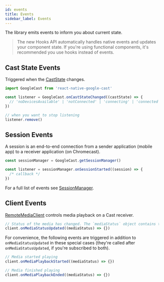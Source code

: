 ```yaml
---
id: events
title: Events
sidebar_label: Events
---
```


The library emits events to inform you about current state.

> The new Hooks API automatically handles native events and updates your component state. If you're using functional components, it's recommended you use hooks instead of events.

## Cast State Events

Triggered when the [CastState](../api/classes/castcontext#static-getcaststate) changes.

```js
import GoogleCast from 'react-native-google-cast'

const listener = GoogleCast.onCastStateChanged((castState) => {
  // 'noDevicesAvailable' | 'notConnected' | 'connecting' | 'connected'
})

// when you want to stop listening
listener.remove()
```

## Session Events

A session is an end-to-end connection from a sender application (mobile app) to a receiver application (on Chromecast).

```js
const sessionManager = GoogleCast.getSessionManager()

const listener = sessionManager.onSessionStarted((session) => {
  /* callback */
})
```

For a full list of events see [SessionManager](../api/classes/sessionmanager).

## Client Events

[RemoteMediaClient](../api/classes/remotemediaclient) controls media playback on a Cast receiver.

```js
// Status of the media has changed. The `mediaStatus` object contains the new status.
client.onMediaStatusUpdated((mediaStatus) => {})
```

For convenience, the following events are triggered in addition to `onMediaStatusUpdated` in these special cases (they're called after `onMediaStatusUpdated`, if you're subscribed to both).

```js
// Media started playing
client.onMediaPlaybackStarted((mediaStatus) => {})

// Media finished playing
client.onMediaPlaybackEnded((mediaStatus) => {})
```

<!-- ## Channel Events

A virtual communication channel for exchanging messages between a Cast sender (mobile app) and a Cast receiver (on Chromecast).

Each channel is tagged with a unique namespace, so multiple channels may be multiplexed over a single network connection between a sender and a receiver.

A channel must be registered by calling `GoogleCast.initChannel('urn:x-cast:...')` before it can be used. When the associated session is established, the channel will be connected automatically and can then send and receive messages.

```js
// Communication channel established
GoogleCast.EventEmitter.addListener(
  GoogleCast.CHANNEL_CONNECTED,
  ({ namespace }) => {}
)

// Communication channel terminated
GoogleCast.EventEmitter.addListener(
  GoogleCast.CHANNEL_DISCONNECTED,
  ({ namespace }) => {}
)

// Message received
GoogleCast.EventEmitter.addListener(
  GoogleCast.CHANNEL_MESSAGE_RECEIVED,
  ({ namespace, message }) => {}
)

// Send message
GoogleCast.sendMessage(namespace, message)
``` -->
